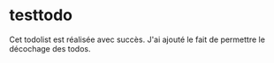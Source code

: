﻿# testtodo

Cet todolist est réalisée avec succès. J'ai ajouté le fait de permettre le décochage des todos.
